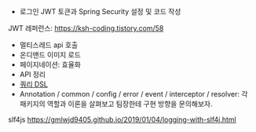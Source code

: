 - 로그인 JWT 토큰과  Spring Security 설정 및 코드 작성

JWT 레퍼런스: https://ksh-coding.tistory.com/58


- 멀티스레드 api 호출
- 온디맨드 이미지 로드
- 페이지네이션: 효율화
- API 정리
- [쿼리 DSL](https://velog.io/@soyeon207/QueryDSL-Spring-Boot-%EC%97%90%EC%84%9C-QueryDSL-JPA-%EC%82%AC%EC%9A%A9%ED%95%98%EA%B8%B0)
- Annotation / common / config / error / event / interceptor / resolver: 각 패키지의 역할과 이론을 살펴보고 팀장한테 구현 방향을 문의해보자.

slf4js
https://gmlwjd9405.github.io/2019/01/04/logging-with-slf4j.html